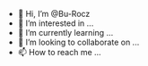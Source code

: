 - 👋 Hi, I’m @Bu-Rocz
- 👀 I’m interested in ...
- 🌱 I’m currently learning ...
- 💞️ I’m looking to collaborate on ...
- 📫 How to reach me ...

<!---
Bu-Rocz/Bu-Rocz is a ✨ special ✨ repository because its `README.md` (this file) appears on your GitHub profile.
You can click the Preview link to take a look at your changes.
--->
